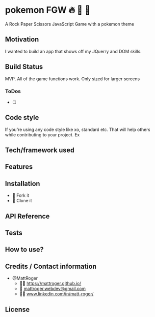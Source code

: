 # pokemon FGW :fire: :leaves: :ocean:
A Rock Paper Scissors JavaScript Game with a pokemon theme


## Motivation
I wanted to build an app that shows off my JQuerry and DOM skills.

## Build Status
MVP. All of the game functions work. Only sized for larger screens 

### ToDos

- [ ]

## Code style
If you're using any code style like xo, standard etc. That will help others while contributing to your project. Ex

## Tech/framework used

## Features

## Installation
* :trident: Fork it
* :sheep: Clone it


## API Reference

## Tests

## How to use?


## Credits / Contact information
* @MattRoger 
  * :man_office_worker: https://mattroger.github.io/
  * :e-mail: mattroger.webdev@gmail.com
  * :man_office_worker: www.linkedin.com/in/matt-roger/


## License
    
    
